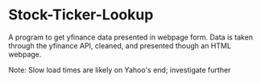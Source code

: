 # Stock-Ticker-Lookup
A program to get yfinance data presented in webpage form.
Data is taken through the yfinance API, cleaned, and presented 
though an HTML webpage.

Note: Slow load times are likely on Yahoo's end; investigate further
